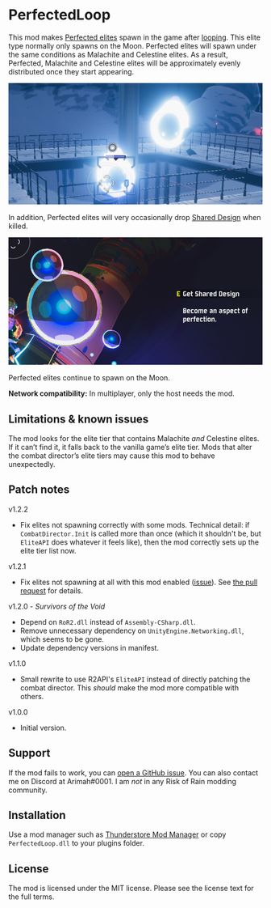 # PerfectedLoop

This mod makes [Perfected elites][perfected] spawn in the game after [looping][]. This elite type normally only spawns on the Moon. Perfected elites will spawn under the same conditions as Malachite and Celestine elites. As a result, Perfected, Malachite and Celestine elites will be approximately evenly distributed once they start appearing.

![Perfected wisps facing the player](https://github.com/arimah/PerfectedLoop/blob/master/perfected_wisps.png?raw=true "Perfected wisps")

In addition, Perfected elites will very occasionally drop [Shared Design][] when killed.

![Shared Design item as a pickup](https://github.com/arimah/PerfectedLoop/blob/master/shared_design.png?raw=true "Shared Design")

Perfected elites continue to spawn on the Moon.

**Network compatibility:** In multiplayer, only the host needs the mod.

## Limitations & known issues

The mod looks for the elite tier that contains Malachite _and_ Celestine elites. If it can’t find it, it falls back to the vanilla game’s elite tier. Mods that alter the combat director’s elite tiers may cause this mod to behave unexpectedly.

## Patch notes

v1.2.2
* Fix elites not spawning correctly with some mods. Technical detail: if `CombatDirector.Init` is called more than once (which it shouldn't be, but `EliteAPI` does whatever it feels like), then the mod correctly sets up the elite tier list now.

v1.2.1
* Fix elites not spawning at all with this mod enabled ([issue](https://github.com/arimah/PerfectedLoop/issues/1)). See [the pull request](https://github.com/arimah/PerfectedLoop/issues/2) for details.

v1.2.0 - *Survivors of the Void*

* Depend on `RoR2.dll` instead of `Assembly-CSharp.dll`.
* Remove unnecessary dependency on `UnityEngine.Networking.dll`, which seems to be gone.
* Update dependency versions in manifest.

v1.1.0

* Small rewrite to use R2API's `EliteAPI` instead of directly patching the combat director. This _should_ make the mod more compatible with others.

v1.0.0

* Initial version.

## Support

If the mod fails to work, you can [open a GitHub issue][issue]. You can also contact me on Discord at Arimah#0001. I am _not_ in any Risk of Rain modding community.

## Installation

Use a mod manager such as [Thunderstore Mod Manager][r2mm] or copy `PerfectedLoop.dll` to your plugins folder.

## License

The mod is licensed under the MIT license. Please see the license text for the full terms.

[perfected]: https://riskofrain2.fandom.com/wiki/Monsters#Perfected
[looping]: https://riskofrain2.fandom.com/wiki/Environments#Looping
[Shared Design]: https://riskofrain2.fandom.com/wiki/Shared_Design
[issue]: https://github.com/arimah/PerfectedLoop/issues/new
[r2mm]: https://www.overwolf.com/app/Thunderstore-Thunderstore_Mod_Manager
